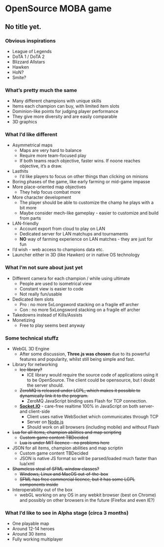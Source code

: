 # OpenSource MOBA game #

## No title yet. ##


### Obvious inspirations ###

* League of Legends
* DoTA 1 / DoTA 2
* Blizzard Allstars
* Hawken
* HoN?
* Smite?


### What’s pretty much the same ###

* Many different champions with unique skills
* Items each champion can buy, with limited item slots
* Dominion-like points for judging player performance
* They give more diversity and are easily comparable
* 3D graphics


### What I’d like different ###

* Asymmetrical maps
	* Maps are very hard to balance
	* Require more team-focused play
	* If both teams reach objective, faster wins. If noone reaches objective, it’s a draw.
* Lasthits
	* I’d like players to focus on other things than clicking on minions
* Boring phases of the game, like early farming or mid-game impasse
* More place-oriented map objectives
	* They help focus combat more
* More character development
	* The player should be able to customize the champ he plays with a bit more
	* Maybe consider mech-like gameplay - easier to customize and build from parts
* LAN-friendly
	* Account export from cloud to play on LAN
	* Dedicated server for LAN matchups and tournaments
	* **NO** way of farming experience on LAN matches - they are just for fun
* I’d wish  - web access to champions data etc.
* Launcher either in 3D (like Hawken) or in native OS technology


### What I’m not sure about just yet ###

* Different camera for each champion / while using ultimate
	* People are used to isometrical view
	* Constant view is easier to code
	* Not really fun/usable
* Dedicated item slots
	* Pro : no more 5xLongsword stacking on a fragile elf archer
	* Con : no more 5xLongsword stacking on a fragile elf archer
* Takedowns instead of Kills/Assists
* Monetizing
	* Free to play seems best anyway


### Some technical stuffz ###

* WebGL 3D Engine
	* After some discussion, **Three.js was chosen** due to its powerful features and popularity, whilst still being simple and fast.
* Library for networking
	* ~~Ice library?~~
		* ICE library would require the source code of applications using it to be OpenSource. The client could be opensource, but I doubt the server should.
	* ~~ZeroMQ is released under LGPL, which makes it possible to dynamically link it to the program.~~
		* ZeroMQ JavaScript binding uses Flash for TCP connection.
	* [**Socket.IO**](http://socket.io) - care-free realtime 100% in JavaScript on both server- and client-side
		* Client uses native WebSocket which communicates through TCP
		* Server on [Node.js](http://nodejs.org)
		* Should work on all browsers (including mobile) and without Flash
* ~~Lua for all items, champion abilities and map scripting~~
	* ~~Custom game content TBDecided~~
	* ~~Lua is under MIT licence - no problems here~~
* JSON for all items, champion abilities and map scriptin
	* Custom game content TBDecided
	* JSON is native JS format so will be parsed/loaded much faster than lua/xml
* ~~Shameless steal of SFML window classes?~~
	* ~~Windows, Linux and MacOS out-of-the-box~~
	* ~~SFML has free commercial licence, but it has some LGPL components inside~~
* Interoperability out of the box
	* webGL working on any OS in any webkit browser (best on Chrome) and possibly on other browsers in the future (Firefox and even IE?)

### What I’d like to see in Alpha stage (circa 3 months) ###

* One playable map
* Around 12-14 heroes
* Around 30 items
* Fully working multiplayer

